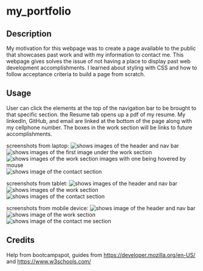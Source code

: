 # my_portfolio

## Description
My motivation for this webpage was to create a page available to the public that showcases past work and with my information to contact me. This webpage gives solves the issue of not having a place to display past web development accomplishments. I learned about styling with CSS and how to follow acceptance criteria to build a page from scratch. 


## Usage
User can click the elements at the top of the navigation bar to be brought to that specific section. the Resume tab opens up a pdf of my resume. 
My linkedIn, GitHub, and email are linked at the bottom of the page along with my cellphone number. The boxes in the work section will be links to future accomplishments. 

screenshots from laptop:
 ![shows images of the header and nav bar](assets/images/2022-09-26%20(3).png)
 ![shows images of the first image under the work section](assets/images/2022-09-26%20(4).png)
 ![shows images of the work section images with one being hovered by mouse](assets/images/2022-09-26%20(5).png)
 ![shows image of the contact section](assets/images/2022-09-26%20(6).png)

screenshots from tablet:
![shows images of the header and nav bar](assets/images/tablet-header.jpg)
![shows images of the work section](assets/images/tablet-work-section.jpg)
![shows images of the contact section](assets/images/tablet-contact.jpg)

screenshots from mobile device:
![shows image of the header and nav bar](assets/images/mobile-header.jpg)
![shows image of the work section](assets/images/mobile-work.jpg)
![shows image of the contact me section](assets/images/mobile-contact.jpg)



## Credits

Help from bootcampspot, guides from https://developer.mozilla.org/en-US/ and https://www.w3schools.com/







